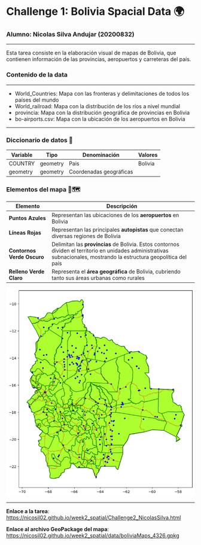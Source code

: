 # Challenge 1: Bolivia Spacial Data 🌍

### Alumno: Nicolas Silva Andujar (20200832)
---------------------------------------------------------------------------

Esta tarea consiste en la elaboración visual de mapas de Bolivia, que contienen información de las provincias, aeropuertos y carreteras del país. 

### Contenido de la data
___
- World_Countries: Mapa con las fronteras y delimitaciones de todos los países del mundo
- World_railroad: Mapa con la distribución de los ríos a nivel mundial
- provincia: Mapa con la distribución geográfica de provincias en Bolivia
- bo-airports.csv: Mapa con la ubicación de los aeropuertos en Bolivia

___

### Diccionario de datos 📍

| Variable     | Tipo     | Denominación                            | Valores                               |
|--------------|----------|-----------------------------------------|---------------------------------------|
|    COUNTRY   | geometry | Pais                                    |  Bolivia                              |
|   geometry   | geometry | Coordenadas geográficas                 |                                       |

### Elementos del mapa 🧭🗺️

| Elemento                  | Descripción                                                                                                                         |
|---------------------------|------------------------------------------------------------------------------------------------------------------------------------|
| **Puntos Azules**          | Representan las ubicaciones de los **aeropuertos** en Bolivia  |
| **Líneas Rojas**           | Representan las principales **autopistas** que conectan diversas regiones de Bolivia  |
| **Contornos Verde Oscuro** | Delimitan las **provincias** de Bolivia. Estos contornos dividen el territorio en unidades administrativas subnacionales, mostrando la estructura geopolítica del país |
| **Relleno Verde Claro**    | Representa el **área geográfica** de Bolivia, cubriendo tanto sus áreas urbanas como rurales                                                                      |

![Descripción de la imagen](data/boliviaMaps_4326.png)

___

**Enlace a la tarea**: https://nicosil02.github.io/week2_spatial/Challenge2_NicolasSilva.html

**Enlace al archivo GeoPackage del mapa**: https://nicosil02.github.io/week2_spatial/data/boliviaMaps_4326.gpkg
